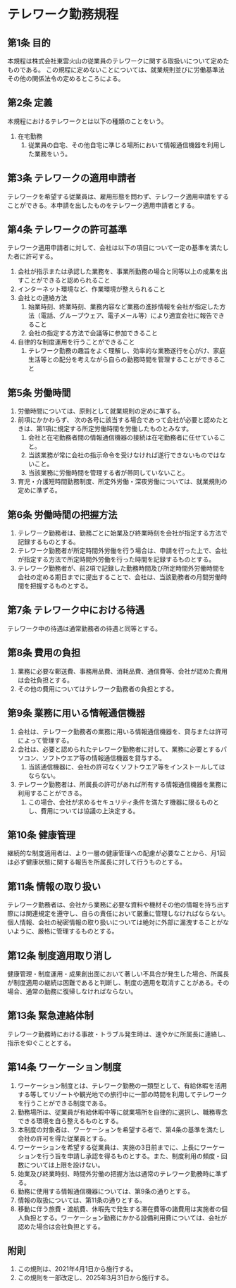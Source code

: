 # テレワーク勤務規程

## 第1条 目的

本規程は株式会社東雲火山の従業員のテレワークに関する取扱いについて定めたものである。 この規程に定めないことについては、就業規則並びに労働基準法その他の関係法令の定めるところによる。

## 第2条 定義

 本規程におけるテレワークとは以下の種類のことをいう。

1. 在宅勤務
	1. 従業員の自宅、その他自宅に準じる場所において情報通信機器を利用した業務をいう。

## 第3条 テレワークの適用申請者

テレワークを希望する従業員は、雇用形態を問わず、テレワーク適用申請をすることができる。本申請を出したものをテレワーク適用申請者とする。

## 第4条 テレワークの許可基準

テレワーク適用申請者に対して、会社は以下の項目について一定の基準を満たした者に許可する。

1. 会社が指示または承認した業務を、事業所勤務の場合と同等以上の成果を出すことができると認められること
2. インターネット環境など、作業環境が整えられること
3. 会社との連絡方法
	1. 始業時刻、終業時刻、業務内容など業務の進捗情報を会社が指定した方法（電話、グループウェア、電子メール等）により適宜会社に報告できること
	2. 会社の指定する方法で会議等に参加できること
4. 自律的な制度運用を行うことができること
	1. テレワーク勤務の趣旨をよく理解し、効率的な業務遂行を心がけ、家庭生活等との配分を考えながら自らの勤務時間を管理することができること

## 第5条 労働時間

1. 労働時間については、原則として就業規則の定めに準ずる。
2. 前項にかかわらず、 次の各号に該当する場合であって会社が必要と認めたときは、第1項に規定する所定労働時間を労働したものとみなす。
	1. 会社と在宅勤務者間の情報通信機器の接続は在宅勤務者に任せていること。
	2. 当該業務が常に会社の指示命令を受けなければ遂行できないものではないこと。
	3. 当該業務に労働時間を管理する者が帯同していないこと。
3. 育児・介護短時間勤務制度、所定外労働・深夜労働については、就業規則の定めに準ずる。

## 第6条 労働時間の把握方法

1. テレワーク勤務者は、勤務ごとに始業及び終業時刻を会社が指定する方法で記録するものとする。
2. テレワーク勤務者が所定時間外労働を行う場合は、申請を行った上で、会社が指定する方法で所定時間外労働を行った時間を記録するものとする。
3. テレワーク勤務者が、前2項で記録した勤務時間及び所定時間外労働時間を会社の定める期日までに提出することで、会社は、当該勤務者の月間労働時間を把握するものとする。

## 第7条 テレワーク中における待遇

テレワーク中の待遇は通常勤務者の待遇と同等とする。

## 第8条 費用の負担

1. 業務に必要な郵送費、事務用品費、消耗品費、通信費等、会社が認めた費用は会社負担とする。
2. その他の費用についてはテレワーク勤務者の負担とする。

## 第9条 業務に用いる情報通信機器

1. 会社は、テレワーク勤務者の業務に用いる情報通信機器を、貸与または許可によって管理する。
2. 会社は、必要と認められたテレワーク勤務者に対して、業務に必要とするパソコン、ソフトウエア等の情報通信機器を貸与する。
	1. 当該通信機器に、会社の許可なくソフトウエア等をインストールしてはならない。
3. テレワーク勤務者は、所属長の許可があれば所有する情報通信機器を業務に利用することができる。
	1. この場合、会社が求めるセキュリティ条件を満たす機器に限るものとし、費用については協議の上決定する。

## 第10条 健康管理

継続的な制度適用者は、より一層の健康管理への配慮が必要なことから、月1回は必ず健康状態に関する報告を所属長に対して行うものとする。

## 第11条 情報の取り扱い

テレワーク勤務者は、会社から業務に必要な資料や機材その他の情報を持ち出す際には関連規定を遵守し、自らの責任において厳重に管理しなければならない。個人情報、会社の秘密情報の取り扱いについては絶対に外部に漏洩することがないように、厳格に管理するものとする。

## 第12条 制度適用取り消し

健康管理・制度運用・成果創出面において著しい不具合が発生した場合、所属長が制度適用の継続は困難であると判断し、制度の適用を取消すことがある。その場合、通常の勤務に復帰しなければならない。

## 第13条 緊急連絡体制

テレワーク勤務時における事故・トラブル発生時は、速やかに所属長に連絡し、指示を仰ぐこととする。

## 第14条 ワーケーション制度

1. ワーケーション制度とは、テレワーク勤務の一類型として、有給休暇を活用する等してリゾートや観光地での旅行中に一部の時間を利用してテレワークを行うことができる制度である。
2. 勤務場所は、従業員が有給休暇中等に就業場所を自律的に選択し、職務専念できる環境を自ら整えるものとする。
3. 本制度の対象者は、ワーケーションを希望する者で、第4条の基準を満たし会社の許可を得た従業員とする。
4. ワーケーションを希望する従業員は、実施の3日前までに、上長にワーケーションを行う旨を申請し承認を得るものとする。また、制度利用の頻度・回数については上限を設けない。
5. 始業及び終業時刻、時間外労働の把握方法は通常のテレワーク勤務時に準ずる。
6. 勤務に使用する情報通信機器については、第9条の通りとする。
7. 情報の取扱については、第11条の通りとする。
8. 移動に伴う旅費・渡航費、休暇先で発生する滞在費等の諸費用は実施者の個人負担とする。ワーケーション勤務にかかる設備利用費については、会社が認めた場合は会社負担とする。


## 附則

1. この規則は、2021年4月1日から施行する。
2. この規則を一部改定し、2025年3月31日から施行する。
